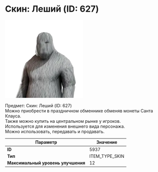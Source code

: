 # Скин: Леший (ID: 627)

![Item Image](../img/5937.webp?raw=true)

Предмет: Скин: Леший (ID: 627)<br>Можно приобрести в праздничном обменнике обменяв монеты Санта Клауса.<br>Также можно купить на центральном рынке у игроков.<br>Используется для изменения внешнего вида персонажа.<br>Можно использовать, передавать и продавать.


| Параметр | Значение |
|----------|----------|
| **ID** | 5937 |
| **Тип** | ITEM_TYPE_SKIN |
| **Максимальный уровень улучшения** | 12 |

